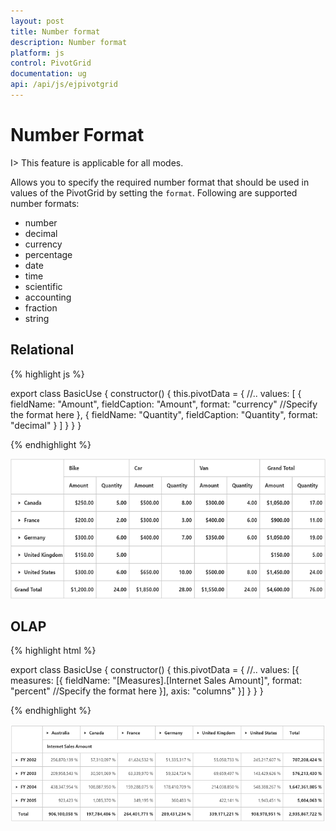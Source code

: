 ```yaml
---
layout: post
title: Number format
description: Number format
platform: js
control: PivotGrid
documentation: ug
api: /api/js/ejpivotgrid
---
```


# Number Format

I> This feature is applicable for all modes.

Allows you to specify the required number format that should be used in values of the PivotGrid by setting the `format`. Following are supported number formats:

* number
* decimal
* currency
* percentage
* date
* time
* scientific
* accounting
* fraction
* string

## Relational

{% highlight js %}

export class BasicUse {
  constructor() {
    this.pivotData = {
            //..
            values: [
                {
                    fieldName: "Amount",
                    fieldCaption: "Amount",
                    format: "currency" //Specify the format here
                },
                {
                    fieldName: "Quantity",
                    fieldCaption: "Quantity",
                    format: "decimal"
                }
            ]
        }
    }
 }

{% endhighlight %}

![](Number-Format_images/RelationalClient.png)

## OLAP

{% highlight html %}

export class BasicUse {
  constructor() {
    this.pivotData = {
        //..
        values: [{
            measures: [{
                fieldName: "[Measures].[Internet Sales Amount]",
                format: "percent" //Specify the format here
            }],
            axis: "columns"
        }]
    }
  }
}

{% endhighlight %}

![](Number-Format_images/OlapClient.png)
